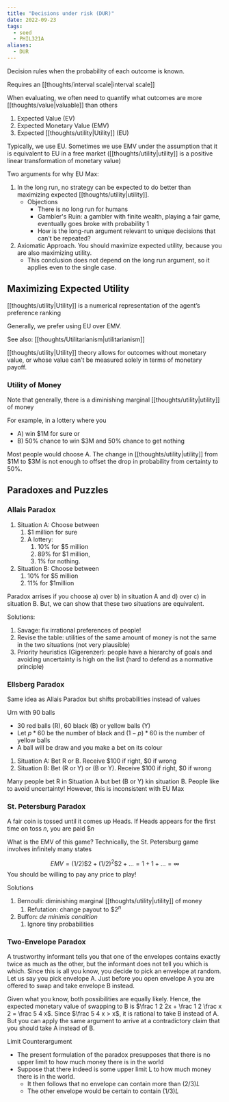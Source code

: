 ```yaml
---
title: "Decisions under risk (DUR)"
date: 2022-09-23
tags:
  - seed
  - PHIL321A
aliases:
  - DUR
---
```


Decision rules when the probability of each outcome is known.

Requires an [[thoughts/interval scale|interval scale]]

When evaluating, we often need to quantify what outcomes are more [[thoughts/value|valuable]] than others

1. Expected Value (EV)
2. Expected Monetary Value (EMV)
3. Expected [[thoughts/utility|Utility]] (EU)

Typically, we use EU. Sometimes we use EMV under the assumption that it is equivalent to EU in a free market ([[thoughts/utility|utility]] is a positive linear transformation of monetary value)

Two arguments for why EU Max:

1. In the long run, no strategy can be expected to do better than maximizing expected [[thoughts/utility|utility]].
   - Objections
     - There is no long run for humans
     - Gambler's Ruin: a gambler with finite wealth, playing a fair game, eventually goes broke with probability 1
     - How is the long-run argument relevant to unique decisions that can't be repeated?
2. Axiomatic Approach. You should maximize expected utility, because you are also maximizing utility.
   - This conclusion does not depend on the long run argument, so it applies even to the single case.

## Maximizing Expected Utility

[[thoughts/utility|Utility]] is a numerical representation of the agent’s preference ranking

Generally, we prefer using EU over EMV.

See also: [[thoughts/Utilitarianism|utilitarianism]]

[[thoughts/utility|Utility]] theory allows for outcomes without monetary value, or whose value can’t be measured solely in terms of monetary payoff.

### Utility of Money

Note that generally, there is a diminishing marginal [[thoughts/utility|utility]] of money

For example, in a lottery where you

- A) win $1M for sure or
- B) 50% chance to win $3M and 50% chance to get nothing

Most people would choose A. The change in [[thoughts/utility|utility]] from $1M to $3M is not enough to offset the drop in probability from certainty to 50%.

## Paradoxes and Puzzles

### Allais Paradox

1. Situation A: Choose between
   1. $1 million for sure
   2. A lottery:
      1. 10% for $5 million
      2. 89% for $1 million,
      3. 1% for nothing.
2. Situation B: Choose between
   1. 10% for $5 million
   2. 11% for $1million

Paradox arrises if you choose a) over b) in situation A and d) over c) in situation B. But, we can show that these two situations are equivalent.

Solutions:

1. Savage: fix irrational preferences of people!
2. Revise the table: utilities of the same amount of money is not the same in the two situations (not very plausible)
3. Priority heuristics (Gigerenzer): people have a hierarchy of goals and avoiding uncertainty is high on the list (hard to defend as a normative principle)

### Ellsberg Paradox

Same idea as Allais Paradox but shifts probabilities instead of values

Urn with 90 balls

- 30 red balls (R), 60 black (B) or yellow balls (Y)
- Let $p * 60$ be the number of black and $(1-p)*60$ is the number of yellow balls
- A ball will be draw and you make a bet on its colour

1. Situation A: Bet R or B. Receive $100 if right, $0 if wrong
2. Situation B: Bet (R or Y) or (B or Y). Receive $100 if right, $0 if wrong

Many people bet R in Situation A but bet (B or Y) kin situation B. People like to avoid uncertainty! However, this is inconsistent with EU Max

### St. Petersburg Paradox

A fair coin is tossed until it comes up Heads. If Heads appears for the first time on toss $n$, you are paid $\$n$

What is the EMV of this game? Technically, the St. Petersburg game involves infinitely many states

$$EMV = (1/2) \$2 + (1/2)^2 \$2 + \dots = 1 + 1 + \dots = \infty$$
You should be willing to pay any price to play!

Solutions

1. Bernoulli: diminishing marginal [[thoughts/utility|utility]] of money
   1. Refutation: change payout to $\$2^n$
2. Buffon: _de minimis condition_
   1. Ignore tiny probabilities

### Two-Envelope Paradox

A trustworthy informant tells you that one of the envelopes contains exactly twice as much as the other, but the informant does not tell you which is which. Since this is all you know, you decide to pick an envelope at random. Let us say you pick envelope A. Just before you open envelope A you are offered to swap and take envelope B instead.

Given what you know, both possibilities are equally likely. Hence, the expected monetary value of swapping to B is $\frac 1 2 2x + \frac 1 2 \frac x 2 = \frac 5 4 x$. Since $\frac 5 4 x > x$, it is rational to take B instead of A. But you can apply the same argument to arrive at a contradictory claim that you should take A instead of B.

Limit Counterargument

- The present formulation of the paradox presupposes that there is no upper limit to how much money there is in the world
- Suppose that there indeed is some upper limit L to how much money there is in the world.
  - It then follows that no envelope can contain more than $(2/3)L$
  - The other envelope would be certain to contain $(1/3)L$
